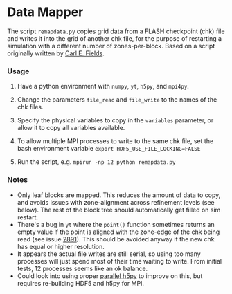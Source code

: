 # Data Mapper
The script `remapdata.py` copies grid data from a FLASH checkpoint (chk) file and writes it into the grid of another chk file, for the purpose of restarting a simulation with a different number of zones-per-block.
Based on a script originally written by [Carl E. Fields](https://github.com/carlnotsagan).

### Usage
1. Have a python environment with `numpy`, `yt`, `h5py`, and `mpi4py`.

2. Change the parameters `file_read` and `file_write` to the names of the chk files. 

3. Specify the physical variables to copy in the `variables` parameter, or allow it to copy all variables available.

4. To allow multiple MPI processes to write to the same chk file, set the bash environment variable `export HDF5_USE_FILE_LOCKING=FALSE`

5. Run the script, e.g. `mpirun -np 12 python remapdata.py`

### Notes
- Only leaf blocks are mapped. This reduces the amount of data to copy, and avoids issues with zone-alignment across refinement levels (see below). The rest of the block tree should automatically get filled on sim restart. 
- There's a bug in `yt` where the `point()` function sometimes returns an empty value if the point is aligned with the zone-edge of the chk being read (see issue [2891](https://github.com/yt-project/yt/issues/2891)). This should be avoided anyway if the new chk has equal or higher resolution.
- It appears the actual file writes are still serial, so using too many processes will just spend most of their time waiting to write. From initial tests, 12 processes seems like an ok balance. 
- Could look into using proper [parallel h5py](https://docs.h5py.org/en/stable/mpi.html) to improve on this, but requires re-building HDF5 and h5py for MPI. 
